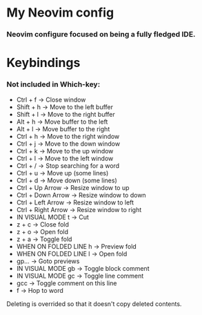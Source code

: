# My Neovim config
### Neovim configure focused on being a fully fledged IDE.

# Keybindings
### Not included in Which-key:
- Ctrl + f → Close window
- Shift + h → Move to the left buffer
- Shift + l → Move to the right buffer
- Alt + h → Move buffer to the left
- Alt + l → Move buffer to the right
- Ctrl + h → Move to the right window
- Ctrl + j → Move to the down window
- Ctrl + k → Move to the up window
- Ctrl + l → Move to the left window
- Ctrl + / → Stop searching for a word
- Ctrl + u → Move up (some lines)
- Ctrl + d → Move down (some lines)
- Ctrl + Up Arrow → Resize window to up
- Ctrl + Down Arrow → Resize window to down
- Ctrl + Left Arrow → Resize window to left
- Ctrl + Right Arrow → Resize window to right
- IN VISUAL MODE t → Cut
- z + c → Close fold
- z + o → Open fold
- z + a → Toggle fold
- WHEN ON FOLDED LINE h → Preview fold
- WHEN ON FOLDED LINE l → Open fold
- gp... → Goto previews
- IN VISUAL MODE gb → Toggle block comment
- IN VISUAL MODE gc → Toggle line comment
- gcc → Toggle comment on this line
- f → Hop to word

Deleting is overrided so that it doesn't copy deleted contents.
